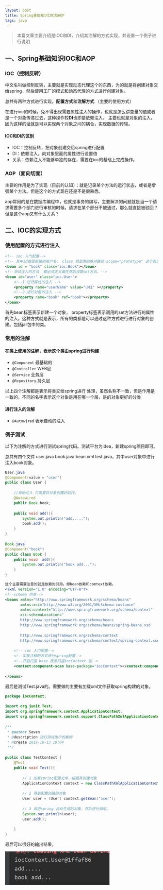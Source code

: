 ```yaml
---
layout: post
title: Spring基础知识IOC和AOP
tags: java 
---
```


> 本篇文章主要介绍是IOC和DI，介绍其注解的方式实现，并设置一个例子进行说明

## 一、Spring基础知识IOC和AOP

### IOC（控制反转）
中文名叫做控制反转，主要就是实现动态代理这个的东西，为的就是将创建对象交给spring，然后使用工厂的模式和动态代理的方式进行创建对象。

总共有两种方式进行实现，**配置方式**和**注解方式** （主要的使用方式）

在进行ioc的时候，免不得出现需要属性注入的操作，也就是怎么讲变量的值或者是一个对象传递过去，这种操作较**DI**也即是依赖注入。 主要也就是对象的注入，因为这样的话就是可以实现两个对象之间的耦合，实现数据的传输。

#### IOC和DI的区别

- IOC：控制反转，把对象创建交给spring进行配置
- DI：依赖注入，向对象里面的属性进行设置值
- 关系：依赖注入不能够单独的存在，需要在ioc的基础上完成操作。

### AOP（面向切面）
主要的作用是为了实现（目前的认知）：就是记录某个方法的运行状态，或者是增强某个方法。但是这个的方式现在还是不是很熟悉。  

aop常用的是在数据库编程中，也就是事务的编写，主要解决的问题就是当一个请求需要多个部门进行审核的时候，请求在某个部分不被通过，那么就直接被驳回？ 但是这个aop又有什么关系？




## 二、IOC的实现方式

### 使用配置的方式进行注入

```xml
<!-- ioc 入门配置-->
<!-- 其中id就是新建的用户名， class 就是类的绝对路径 scope="prototype" 这个表示新建的实例是多实例，不加的话默认是单实例，即每次调用的都是同一个对象-->
<bean id = "book" class="ioc.Book"></bean>
<!--测试注入的方法  都必须定义属性然后设置set方法。-->
<bean id="user" class="ioc.User">
    <!--1 进行属性的注入 -->
    <property name="userName" value="小红" ></property>
    <!--2 进行对象的注入 -->
    <property name="book" ref="book"></property>
</bean>
```

首先bean标签表示新建一个对象， property标签表示调用的set方法进行的属性的注入。这种方式就是表示，所有的类都是可以通过这种方式进行进行对象的创建。包括jar包中的类。

### 常用的注解

#### 在类上使用的注解，表示这个类由spring进行构建

- `@Component`  最基础的
- `@Controller`  WEB层
- `@Service` 业务层
- `@Repository` 持久层

以上四个注解都是表示将类交给spring进行 处理，虽然名称不一致，但是作用是一致的，不同的名字表示这个对象是用在哪一个层，是的对象更好的分类

####  进行注入的注解

- `@Autowired` 表示自动的注入



### 例子测试

以下为注解的方式进行测试spring代码。测试平台为idea，新建spring项目即可。

总共有四个文件 user.java  book.java  bean.xml  test.java，其中user对象中进行注入book对象。

```java
User.java
@Component(value = "user")
public class User {

    //自动注入 只需要将对象创建好就行。
    @Autowired
    public Book book;

    public void add(){
        System.out.println("add.....");
        book.add();
    }
}

Book.java
@Component("book")
public class Book {
    public void  add(){
        System.out.println("book add...");
    }
}
```

```xml
这个主要需要注意的就是依赖的引用。即bean依赖和context依赖。
<?xml version="1.0" encoding="UTF-8"?>
<!--schema 约束-->
<beans xmlns="http://www.springframework.org/schema/beans"
       xmlns:xsi="http://www.w3.org/2001/XMLSchema-instance"
       xmlns:context="http://www.springframework.org/schema/context"
       xsi:schemaLocation="
       http://www.springframework.org/schema/beans
       http://www.springframework.org/schema/beans/spring-beans.xsd

       http://www.springframework.org/schema/context      
       http://www.springframework.org/schema/context/spring-context.xsd ">

    <!-- ioc 入门配置-->
    <!--实现注释的方式进行spring配置-->
    <!--开启扫描 base 表示扫描iocContext 包-->
    <context:component-scan base-package="iocContext"></context:component-scan>

</beans>
```

最后是测试Test.java的。需要做的主要有加载xml文件获取spring构建的对象。

```java
package iocContext;

import org.junit.Test;
import org.springframework.context.ApplicationContext;
import org.springframework.context.support.ClassPathXmlApplicationContext;

/**
 * @author Seven
 * @description 进行测试用户的案例
 * @create 2019-10-13 19:04
 **/

public class TestContext {
    @Test
    public void Test(){

        // 1 加载spring配置文件，根据其创建对象
        ApplicationContext context = new ClassPathXmlApplicationContext("beanContext.xml");

        // 2 得到配置创建的对象
        User user = (User) context.getBean("user");

        // 3 调用spring 自动生成的对象，然后进行调用。
        System.out.println(user);
        user.add();
 
    }
}
```

最后可以很好的输出结果。

![](../image/spring_run_result.png)


